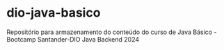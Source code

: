 # dio-java-basico
Repositório para armazenamento do conteúdo do curso de Java Básico - Bootcamp Santander-DIO Java Backend 2024
